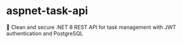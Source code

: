 # aspnet-task-api
🧩 Clean and secure .NET 8 REST API for task management with JWT authentication and PostgreSQL

